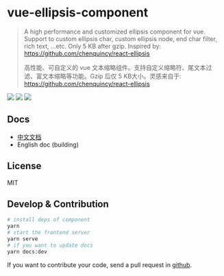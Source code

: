 # vue-ellipsis-component

> A high performance and customized ellipsis component for vue. Support to custom ellipsis char, custom ellipsis node, end char filter, rich text, ...etc. Only 5 KB after gzip. Inspired by: https://github.com/chenquincy/react-ellipsis
>
> 高性能、可自定义的 vue 文本缩略组件。支持自定义缩略符、尾文本过滤、富文本缩略等功能。Gzip 后仅 5 KB大小。灵感来自于: https://github.com/chenquincy/react-ellipsis

![](https://img.shields.io/npm/v/vue-ellipsis-component.svg) ![](https://img.shields.io/npm/dt/vue-ellipsis-component.svg) ![](https://img.shields.io/badge/language-javascript-yellow.svg)

## Docs

- [中文文档](http://vue-ellipsis.ruofee.cn/)
- English doc (building)

## License

MIT

## Develop & Contribution

```bash
# install deps of component
yarn
# start the frontend server
yarn serve
# if you want to update docs
yarn docs:dev
```

If you want to contribute your code, send a pull request in [github](https://github.com/ruofee/vue-ellipsis-component).
